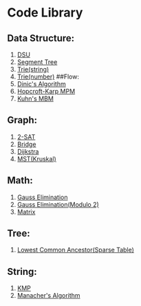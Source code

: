 # Code Library
## Data Structure:
  1. [DSU](https://github.com/BrehamPie/CodeLibrary/blob/master/Data%20Structure/DSU.cpp)
  2. [Segment Tree](https://github.com/BrehamPie/CodeLibrary/blob/master/Data%20Structure/SegmentTree.cpp)
  4. [Trie(string)](https://github.com/BrehamPie/CodeLibrary/blob/master/Data%20Structure/Trie(array).cpp)
  5. [Trie(number)](https://github.com/BrehamPie/CodeLibrary/blob/master/Data%20Structure/Trie(Number).cpp)
##Flow:
  1. [Dinic's Algorithm](https://github.com/BrehamPie/CodeLibrary/blob/master/Flow%20%26%20Matching/Dinic.cpp)
  2. [Hopcroft-Karp MPM](https://github.com/BrehamPie/CodeLibrary/blob/master/Flow%20%26%20Matching/Hopcroft-Karp.cpp)
  3. [Kuhn's MBM](https://github.com/BrehamPie/CodeLibrary/blob/master/Flow%20%26%20Matching/Kuhn's%20MBM.cpp)
## Graph:
  1. [2-SAT](https://github.com/BrehamPie/CodeLibrary/blob/master/Graph/2-SAT.cpp)
  2. [Bridge](https://github.com/BrehamPie/CodeLibrary/blob/master/Graph/Bridge.cpp)
  3. [Dijkstra](https://github.com/BrehamPie/CodeLibrary/blob/master/Graph/Dijkstra.cpp)
  4. [MST(Kruskal)](https://github.com/BrehamPie/CodeLibrary/blob/master/Graph/MST(Kruskal).cpp)
## Math:
  1. [Gauss Elimination](https://github.com/BrehamPie/CodeLibrary/blob/master/Math/Gaussian%20Elimination.cpp)
  2. [Gauss Elimination(Modulo 2)](https://github.com/BrehamPie/CodeLibrary/blob/master/Math/Gauss(modulo2).cpp)
  3. [Matrix](https://github.com/BrehamPie/CodeLibrary/blob/master/Math/Matrix.cpp)
## Tree:
  1. [Lowest Common Ancestor(Sparse Table)](https://github.com/BrehamPie/CodeLibrary/blob/master/Tree/LCA(Sparse%20Table).cpp)
## String:
  1. [KMP](https://github.com/BrehamPie/CodeLibrary/blob/master/String/KMP.cpp)
  2. [Manacher's Algorithm](https://github.com/BrehamPie/CodeLibrary/blob/master/String/Manacher's.cpp)
  
